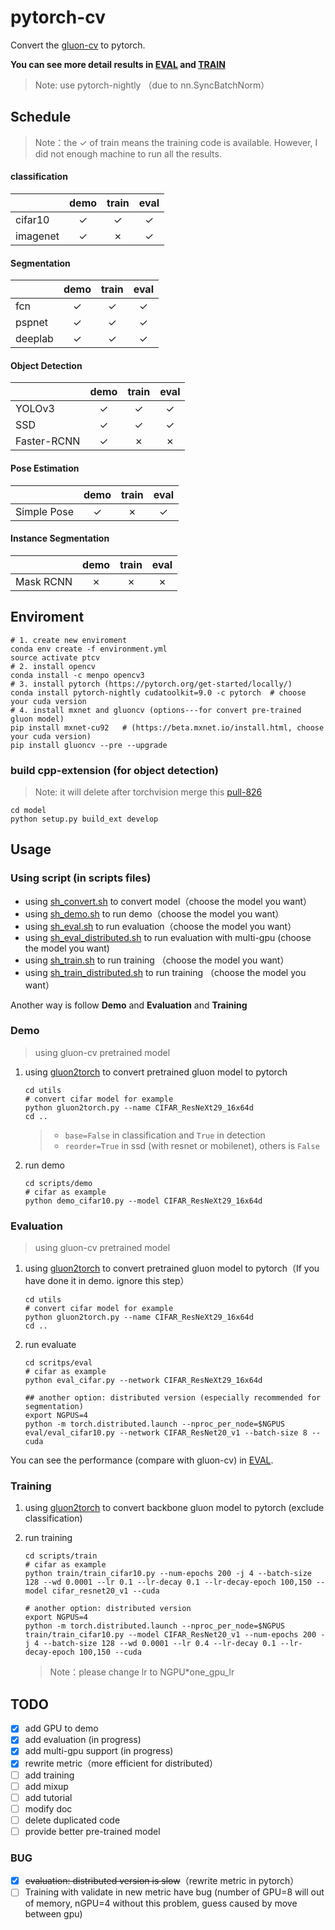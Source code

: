# pytorch-cv

Convert the [gluon-cv](https://github.com/dmlc/gluon-cv/) to pytorch. 

**You can see more detail results in [EVAL](./NOTE/EVAL.md) and [TRAIN](./NOTE/TRAIN.md)** 

> Note: use pytorch-nightly （due to nn.SyncBatchNorm）

## Schedule

> Note：the ✓ of train means the training code is available. However, I did not enough machine to run all the results.

#### classification

|          | demo | train | eval |
| -------- | :--: | :---: | :--: |
| cifar10  |  ✓   |   ✓   |  ✓   |
| imagenet |  ✓   |   ✗   |  ✓   |

#### Segmentation

|         | demo | train | eval |
| ------- | :--: | :---: | :--: |
| fcn     |  ✓   |   ✓   |  ✓   |
| pspnet  |  ✓   |   ✓   |  ✓   |
| deeplab |  ✓   |   ✓   |  ✓   |

#### Object Detection

|             | demo | train | eval |
| ----------- | :--: | :---: | :--: |
| YOLOv3      |  ✓   |   ✓   |  ✓   |
| SSD         |  ✓   |   ✓   |  ✓   |
| Faster-RCNN |  ✓   |   ✗   |  ✗   |

#### Pose Estimation

|             | demo | train | eval |
| ----------- | :--: | :---: | :--: |
| Simple Pose |  ✓   |   ✗   |  ✓   |

#### Instance Segmentation

|           | demo | train | eval |
| --------- | :--: | :---: | :--: |
| Mask RCNN |  ✗   |   ✗   |  ✗   |

## Enviroment

```shell
# 1. create new enviroment
conda env create -f environment.yml
source activate ptcv
# 2. install opencv 
conda install -c menpo opencv3
# 3. install pytorch (https://pytorch.org/get-started/locally/)
conda install pytorch-nightly cudatoolkit=9.0 -c pytorch  # choose your cuda version
# 4. install mxnet and gluoncv (options---for convert pre-trained gluon model)
pip install mxnet-cu92   # (https://beta.mxnet.io/install.html, choose your cuda version)
pip install gluoncv --pre --upgrade
```

### build cpp-extension (for object detection)

> Note: it will delete after torchvision merge this [pull-826](https://github.com/pytorch/vision/pull/826)

```shell
cd model
python setup.py build_ext develop
```

## Usage

### Using script (in scripts files)

- using [sh_convert.sh](./scripts/sh_convert.sh) to convert model（choose the model you want）
- using [sh_demo.sh](./scripts/sh_convert.sh) to run demo（choose the model you want）
- using [sh_eval.sh](./scripts/sh_eval.sh) to run evaluation（choose the model you want）
- using [sh_eval_distributed.sh](./scripts/sh_eval_distributed.sh) to run evaluation with multi-gpu (choose the model you want)
- using [sh_train.sh](./scripts/sh_train.sh) to run training （choose the model you want）
- using [sh_train_distributed.sh](./scripts/sh_train_distributed.sh) to run training （choose the model you want）

Another way is follow **Demo** and **Evaluation** and **Training**

### Demo

> using gluon-cv pretrained model

1. using [gluon2torch](./utils/gluon2torch.py) to convert pretrained gluon model to pytorch

   ```shell
   cd utils
   # convert cifar model for example 
   python gluon2torch.py --name CIFAR_ResNeXt29_16x64d
   cd ..
   ```

   > - `base=False` in classification and `True` in detection
   > - `reorder=True` in ssd (with resnet or mobilenet), others is `False`

2. run demo 

   ```shell
   cd scripts/demo
   # cifar as example
   python demo_cifar10.py --model CIFAR_ResNeXt29_16x64d
   ```

### Evaluation

> using gluon-cv pretrained model

1. using [gluon2torch](./utils/gluon2torch.py) to convert pretrained gluon model to pytorch（If you have done it in demo. ignore this step）

   ```shell
   cd utils
   # convert cifar model for example 
   python gluon2torch.py --name CIFAR_ResNeXt29_16x64d
   cd ..
   ```

2. run evaluate

   ```shell
   cd scritps/eval
   # cifar as example
   python eval_cifar.py --network CIFAR_ResNeXt29_16x64d
   
   ## another option: distributed version (especially recommended for segmentation)
   export NGPUS=4
   python -m torch.distributed.launch --nproc_per_node=$NGPUS eval/eval_cifar10.py --network CIFAR_ResNet20_v1 --batch-size 8 --cuda
   ```

You can see the performance (compare with gluon-cv) in [EVAL](./NOTE/EVAL.md).

### Training

1. using [gluon2torch](./utils/gluon2torch.py) to convert backbone gluon model to pytorch (exclude classification)

2. run training

   ```shell
   cd scripts/train
   # cifar as example
   python train/train_cifar10.py --num-epochs 200 -j 4 --batch-size 128 --wd 0.0001 --lr 0.1 --lr-decay 0.1 --lr-decay-epoch 100,150 --model cifar_resnet20_v1 --cuda
   
   # another option: distributed version
   export NGPUS=4
   python -m torch.distributed.launch --nproc_per_node=$NGPUS train/train_cifar10.py --model CIFAR_ResNet20_v1 --num-epochs 200 -j 4 --batch-size 128 --wd 0.0001 --lr 0.4 --lr-decay 0.1 --lr-decay-epoch 100,150 --cuda
   ```

   > Note：please change lr to NGPU*one_gpu_lr

## TODO

- [x] add GPU to demo
- [x] add evaluation (in progress)
- [x] add multi-gpu support (in progress)
- [x] rewrite metric（more efficient for distributed）
- [ ] add training
- [ ] add mixup
- [ ] add tutorial
- [ ] modify doc
- [ ] delete duplicated code
- [ ] provide better pre-trained model

### BUG

- [x] ~~evaluation:  distributed version is slow~~（rewrite metric in pytorch）
- [ ] Training with validate in new metric have bug (number of GPU=8 will out of memory, nGPU=4 without this problem, guess caused by move between gpu) 